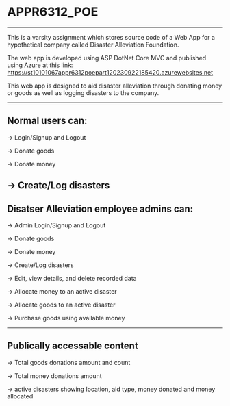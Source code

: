 # APPR6312_POE
-------------------------------------------------------------------------------------------------------------------------------------
This is a varsity assignment which stores source code of a Web App for a hypothetical company called Disaster Alleviation Foundation.

The web app is developed using ASP DotNet Core MVC and published using Azure at this link: 
https://st10101067appr6312poepart120230922185420.azurewebsites.net

This web app is designed to aid disaster alleviation through donating money or goods as well as logging disasters to the company. 

-------------------------------------------------------------------------------------------------------------------------------------
Normal users can: 
-----------------

-> Login/Signup and Logout

-> Donate goods

-> Donate money

-> Create/Log disasters
-------------------------------------------------------------------------------------------------------------------------------------
Disatser Alleviation employee admins can:
-----------------------------------------

-> Admin Login/Signup and Logout

-> Donate goods

-> Donate money

-> Create/Log disasters

-> Edit, view details, and delete recorded data

-> Allocate money to an active disaster

-> Allocate goods to an active disaster

-> Purchase goods using available money

--------------------------------------------------------------------------------------------------------------------------------------
Publically accessable content
-----------------------------
-> Total goods donations amount and count

-> Total money donations amount

-> active disasters showing location, aid type, money donated and money allocated 
